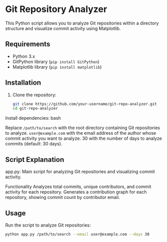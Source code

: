 # Git Repository Analyzer

This Python script allows you to analyze Git repositories within a directory structure and visualize commit activity using Matplotlib.

## Requirements

- Python 3.x
- GitPython library (`pip install GitPython`)
- Matplotlib library (`pip install matplotlib`)

## Installation

1. Clone the repository:
   ```bash
   git clone https://github.com/your-username/git-repo-analyzer.git
   cd git-repo-analyzer

Install dependencies:
bash

Replace `/path/to/search` with the root directory containing Git repositories to analyze.
`user@example.com` with the email address of the author whose commit activity you want to analyze.
30 with the number of days to analyze commits (default: 30 days).

## Script Explanation
app.py: Main script for analyzing Git repositories and visualizing commit activity.

Functionality
Analyzes total commits, unique contributors, and commit activity for each repository.
Generates a contribution graph for each repository, showing commit count by contributor email.


## Usage
Run the script to analyze Git repositories:

   ```bash
   python app.py /path/to/search --email user@example.com --days 30
   
